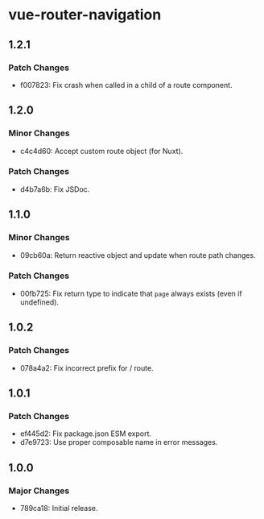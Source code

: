 # vue-router-navigation

## 1.2.1

### Patch Changes

- f007823: Fix crash when called in a child of a route component.

## 1.2.0

### Minor Changes

- c4c4d60: Accept custom route object (for Nuxt).

### Patch Changes

- d4b7a6b: Fix JSDoc.

## 1.1.0

### Minor Changes

- 09cb60a: Return reactive object and update when route path changes.

### Patch Changes

- 00fb725: Fix return type to indicate that `page` always exists (even if undefined).

## 1.0.2

### Patch Changes

- 078a4a2: Fix incorrect prefix for / route.

## 1.0.1

### Patch Changes

- ef445d2: Fix package.json ESM export.
- d7e9723: Use proper composable name in error messages.

## 1.0.0

### Major Changes

- 789ca18: Initial release.
